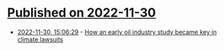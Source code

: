 # [Published on 2022-11-30](index.md)

* [2022-11-30, 15:06:29](https://news.ycombinator.com/item?id=33801712) - [How an early oil industry study became key in climate lawsuits](https://e360.yale.edu/features/climate-lawsuits-oil-industry-research)
